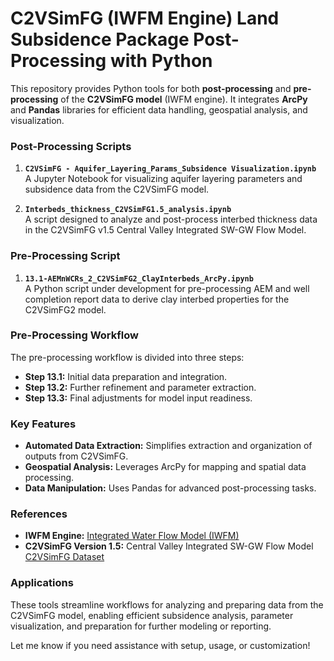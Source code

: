 # C2VSimFG (IWFM Engine) Land Subsidence Package Post-Processing with Python

This repository provides Python tools for both **post-processing** and **pre-processing** of the **C2VSimFG model** (IWFM engine). It integrates **ArcPy** and **Pandas** libraries for efficient data handling, geospatial analysis, and visualization.

### Post-Processing Scripts

1. **`C2VSimFG - Aquifer_Layering_Params_Subsidence Visualization.ipynb`**  
   A Jupyter Notebook for visualizing aquifer layering parameters and subsidence data from the C2VSimFG model.  

2. **`Interbeds_thickness_C2VSimFG1.5_analysis.ipynb`**  
   A script designed to analyze and post-process interbed thickness data in the C2VSimFG v1.5 Central Valley Integrated SW-GW Flow Model.

### Pre-Processing Script

1. **`13.1-AEMnWCRs_2_C2VSimFG2_ClayInterbeds_ArcPy.ipynb`**  
   A Python script under development for pre-processing AEM and well completion report data to derive clay interbed properties for the C2VSimFG2 model.  

### Pre-Processing Workflow  

The pre-processing workflow is divided into three steps:  
- **Step 13.1:** Initial data preparation and integration.  
- **Step 13.2:** Further refinement and parameter extraction.  
- **Step 13.3:** Final adjustments for model input readiness.  

### Key Features  

- **Automated Data Extraction:** Simplifies extraction and organization of outputs from C2VSimFG.  
- **Geospatial Analysis:** Leverages ArcPy for mapping and spatial data processing.  
- **Data Manipulation:** Uses Pandas for advanced post-processing tasks.  

### References  

- **IWFM Engine:** [Integrated Water Flow Model (IWFM)](https://data.ca.gov/dataset/integrated-water-flow-model-iwfm)  
- **C2VSimFG Version 1.5:** Central Valley Integrated SW-GW Flow Model [C2VSimFG Dataset](https://data.cnra.ca.gov/dataset/c2vsimfg)  

### Applications  

These tools streamline workflows for analyzing and preparing data from the C2VSimFG model, enabling efficient subsidence analysis, parameter visualization, and preparation for further modeling or reporting.  

Let me know if you need assistance with setup, usage, or customization!  
